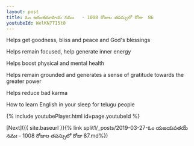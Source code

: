 ```yaml
---
layout: post
title: ఓం అనంతరూపాయ నమః   - 1008 రోజుల తపస్సులో రోజు  86
youtubeId: WelKN7TI5t0
---
```

 
 
Helps get goodness, bliss and peace and God's blessings
 
Helps remain focused, help generate inner energy 
 
Helps boost physical and mental health 
 
Helps remain grounded and generates a sense of gratitude towards the greater power 
 
Helps reduce bad karma
 
How to learn English in your sleep for telugu people
 
 
 
 


{% include youtubePlayer.html id=page.youtubeId %}
 
[Next]({{ site.baseurl }}{% link split1/_posts/2019-03-27-ఓం యఙయపతయే నమః   - 1008 రోజుల తపస్సులో రోజు  87.md%})
 
